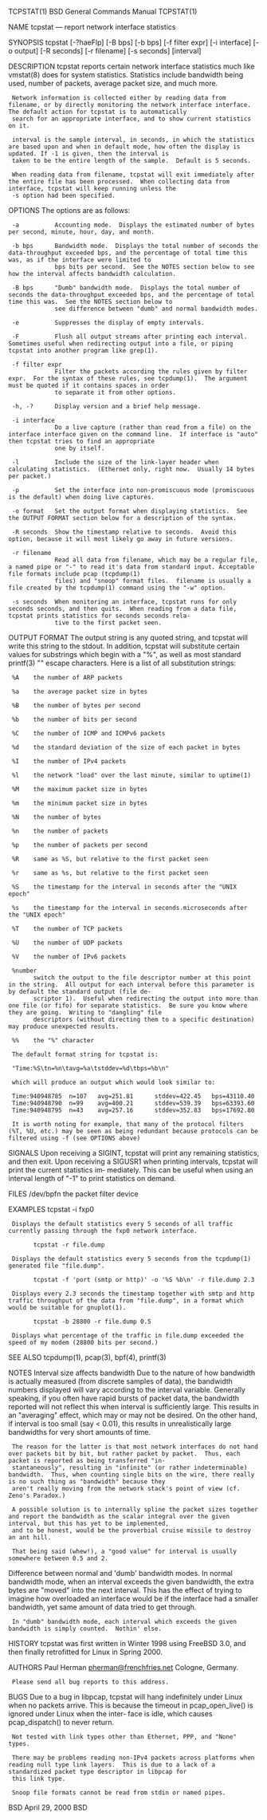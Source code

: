 TCPSTAT(1)                                                                      BSD General Commands Manual                                                                     TCPSTAT(1)

NAME
     tcpstat — report network interface statistics

SYNOPSIS
     tcpstat [-?haeFlp] [-B bps] [-b bps] [-f filter expr] [-i interface] [-o output] [-R seconds] [-r filename] [-s seconds] [interval]

DESCRIPTION
     tcpstat reports certain network interface statistics much like vmstat(8) does for system statistics.  Statistics include bandwidth being used, number of packets, average packet
     size, and much more.

     Network information is collected either by reading data from filename, or by directly monitoring the network interface interface.  The default action for tcpstat is to automatically
     search for an appropriate interface, and to show current statistics on it.

     interval is the sample interval, in seconds, in which the statistics are based upon and when in default mode, how often the display is updated. If -1 is given, then the interval is
     taken to be the entire length of the sample.  Default is 5 seconds.

     When reading data from filename, tcpstat will exit immediately after the entire file has been processed.  When collecting data from interface, tcpstat will keep running unless the
     -s option had been specified.

OPTIONS
     The options are as follows:

     -a          Accounting mode.  Displays the estimated number of bytes per second, minute, hour, day, and month.

     -b bps      Bandwidth mode.  Displays the total number of seconds the data-throughput exceeded bps, and the percentage of total time this was, as if the interface were limited to
                 bps bits per second.  See the NOTES section below to see how the interval affects bandwidth calculation.

     -B bps      "Dumb" bandwidth mode.  Displays the total number of seconds the data-throughput exceeded bps, and the percentage of total time this was.  See the NOTES section below to
                 see difference between "dumb" and normal bandwidth modes.

     -e          Suppresses the display of empty intervals.

     -F          Flush all output streams after printing each interval.  Sometimes useful when redirecting output into a file, or piping tcpstat into another program like grep(1).

     -f filter expr
                 Filter the packets according the rules given by filter expr.  For the syntax of these rules, see tcpdump(1).  The argument must be quoted if it contains spaces in order
                 to separate it from other options.

     -h, -?      Display version and a brief help message.

     -i interface
                 Do a live capture (rather than read from a file) on the interface interface given on the command line.  If interface is "auto" then tcpstat tries to find an appropriate
                 one by itself.

     -l          Include the size of the link-layer header when calculating statistics.  (Ethernet only, right now.  Usually 14 bytes per packet.)

     -p          Set the interface into non-promiscuous mode (promiscuous is the default) when doing live captures.

     -o format   Set the output format when displaying statistics.  See the OUTPUT FORMAT section below for a description of the syntax.

     -R seconds  Show the timestamp relative to seconds.  Avoid this option, because it will most likely go away in future versions.

     -r filename
                 Read all data from filename, which may be a regular file, a named pipe or "-" to read it's data from standard input. Acceptable file formats include pcap (tcpdump(1)
                 files) and "snoop" format files.  filename is usually a file created by the tcpdump(1) command using the "-w" option.

     -s seconds  When monitoring an interface, tcpstat runs for only seconds seconds, and then quits.  When reading from a data file, tcpstat prints statistics for seconds seconds rela‐
                 tive to the first packet seen.

OUTPUT FORMAT
     The output string is any quoted string, and tcpstat will write this string to the stdout.  In addition, tcpstat will substitute certain values for substrings which begin with a "%",
     as well as most standard printf(3) "\" escape characters. Here is a list of all substitution strings:

     %A    the number of ARP packets

     %a    the average packet size in bytes

     %B    the number of bytes per second

     %b    the number of bits per second

     %C    the number of ICMP and ICMPv6 packets

     %d    the standard deviation of the size of each packet in bytes

     %I    the number of IPv4 packets

     %l    the network "load" over the last minute, similar to uptime(1)

     %M    the maximum packet size in bytes

     %m    the minimum packet size in bytes

     %N    the number of bytes

     %n    the number of packets

     %p    the number of packets per second

     %R    same as %S, but relative to the first packet seen

     %r    same as %s, but relative to the first packet seen

     %S    the timestamp for the interval in seconds after the "UNIX epoch"

     %s    the timestamp for the interval in seconds.microseconds after the "UNIX epoch"

     %T    the number of TCP packets

     %U    the number of UDP packets

     %V    the number of IPv6 packets

     %number
           switch the output to the file descriptor number at this point in the string.  All output for each interval before this parameter is by default the standard output (file de‐
           scriptor 1).  Useful when redirecting the output into more than one file (or fifo) for separate statistics.  Be sure you know where they are going.  Writing to "dangling" file
           descriptors (without directing them to a specific destination) may produce unexpected results.

     %%    the "%" character

     The default format string for tcpstat is:

     "Time:%S\tn=%n\tavg=%a\tstddev=%d\tbps=%b\n"

     which will produce an output which would look similar to:

     Time:940948785  n=107   avg=251.81      stddev=422.45   bps=43110.40
     Time:940948790  n=99    avg=400.21      stddev=539.39   bps=63393.60
     Time:940948795  n=43    avg=257.16      stddev=352.83   bps=17692.80

     It is worth noting for example, that many of the protocol filters (%T, %U, etc.) may be seen as being redundant because protocols can be filtered using -f (see OPTIONS above)

SIGNALS
     Upon receiving a SIGINT, tcpstat will print any remaining statistics, and then exit.  Upon receiving a SIGUSR1 when printing intervals, tcpstat will print the current statistics im‐
     mediately.  This can be useful when using an interval length of "-1" to print statistics on demand.

FILES
     /dev/bpfn    the packet filter device

EXAMPLES
           tcpstat -i fxp0

     Displays the default statistics every 5 seconds of all traffic currently passing through the fxp0 network interface.

           tcpstat -r file.dump

     Displays the default statistics every 5 seconds from the tcpdump(1) generated file "file.dump".

           tcpstat -f 'port (smtp or http)' -o '%S %b\n' -r file.dump 2.3

     Displays every 2.3 seconds the timestamp together with smtp and http traffic throughput of the data from "file.dump", in a format which would be suitable for gnuplot(1).

           tcpstat -b 28800 -r file.dump 0.5

     Displays what percentage of the traffic in file.dump exceeded the speed of my modem (28800 bits per second.)

SEE ALSO
     tcpdump(1), pcap(3), bpf(4), printf(3)

NOTES
   Interval size affects bandwidth
     Due to the nature of how bandwidth is actually measured (from discrete samples of data), the bandwidth numbers displayed will vary according to the interval variable.  Generally
     speaking, if you often have rapid bursts of packet data, the bandwidth reported will not reflect this when interval is sufficiently large.  This results in an "averaging" effect,
     which may or may not be desired.  On the other hand, if interval is too small (say < 0.01), this results in unrealistically large bandwidths for very short amounts of time.

     The reason for the latter is that most network interfaces do not hand over packets bit by bit, but rather packet by packet.  Thus, each packet is reported as being transferred "in‐
     stantaneously", resulting in "infinite" (or rather indeterminable) bandwidth.  Thus, when counting single bits on the wire, there really is no such thing as "bandwidth" because they
     aren't really moving from the network stack's point of view (cf. Zeno's Paradox.)

     A possible solution is to internally spline the packet sizes together and report the bandwidth as the scalar integral over the given interval, but this has yet to be implemented,
     and to be honest, would be the proverbial cruise missile to destroy an ant hill.

     That being said (whew!), a "good value" for interval is usually somewhere between 0.5 and 2.

   Difference between normal and 'dumb' bandwidth modes.
     In normal bandwidth mode, when an interval exceeds the given bandwidth, the extra bytes are "moved" into the next interval.  This has the effect of trying to imagine how overloaded
     an interface would be if the interface had a smaller bandwidth, yet same amount of data tried to get through.

     In "dumb" bandwidth mode, each interval which exceeds the given bandwidth is simply counted.  Nothin' else.

HISTORY
     tcpstat was first written in Winter 1998 using FreeBSD 3.0, and then finally retrofitted for Linux in Spring 2000.

AUTHORS
     Paul Herman <pherman@frenchfries.net>
     Cologne, Germany.

     Please send all bug reports to this address.

BUGS
     Due to a bug in libpcap, tcpstat will hang indefinitely under Linux when no packets arrive.  This is because the timeout in pcap_open_live() is ignored under Linux when the inter‐
     face is idle, which causes pcap_dispatch() to never return.

     Not tested with link types other than Ethernet, PPP, and "None" types.

     There may be problems reading non-IPv4 packets across platforms when reading null type link layers.  This is due to a lack of a standardized packet type descriptor in libpcap for
     this link type.

     Snoop file formats cannot be read from stdin or named pipes.

BSD                                                                                   April 29, 2000                                                                                   BSD
